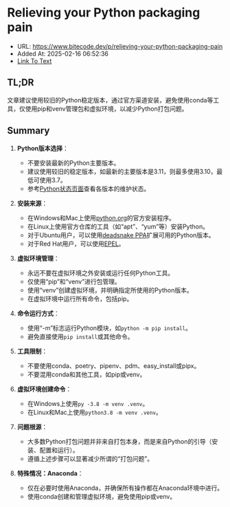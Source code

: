 # Relieving your Python packaging pain
- URL: https://www.bitecode.dev/p/relieving-your-python-packaging-pain
- Added At: 2025-02-16 06:52:36
- [Link To Text](2025-02-16-relieving-your-python-packaging-pain_raw.md)

## TL;DR
文章建议使用较旧的Python稳定版本，通过官方渠道安装，避免使用conda等工具，仅使用pip和venv管理包和虚拟环境，以减少Python打包问题。

## Summary
1. **Python版本选择**：
   - 不要安装最新的Python主要版本。
   - 建议使用较旧的稳定版本，如最新的主要版本是3.11，则最多使用3.10，最低可使用3.7。
   - 参考[Python状态页面](https://devguide.python.org/versions/)查看各版本的维护状态。

2. **安装来源**：
   - 在Windows和Mac上使用[python.org](https://python.org/)的官方安装程序。
   - 在Linux上使用官方仓库的工具（如“apt”、“yum”等）安装Python。
   - 对于Ubuntu用户，可以使用[deadsnake PPA](https://launchpad.net/%7Edeadsnakes/+archive/ubuntu/ppa)扩展可用的Python版本。
   - 对于Red Hat用户，可以使用[EPEL](https://docs.fedoraproject.org/en-US/epel/)。

3. **虚拟环境管理**：
   - 永远不要在虚拟环境之外安装或运行任何Python工具。
   - 仅使用“pip”和“venv”进行包管理。
   - 使用“venv”创建虚拟环境，并明确指定所使用的Python版本。
   - 在虚拟环境中运行所有命令，包括pip。

4. **命令运行方式**：
   - 使用“-m”标志运行Python模块，如`python -m pip install`。
   - 避免直接使用`pip install`或其他命令。

5. **工具限制**：
   - 不要使用conda、poetry、pipenv、pdm、easy_install或pipx。
   - 不要混用conda和其他工具，如pip或venv。

6. **虚拟环境创建命令**：
   - 在Windows上使用`py -3.8 -m venv .venv`。
   - 在Linux和Mac上使用`python3.8 -m venv .venv`。

7. **问题根源**：
   - 大多数Python打包问题并非来自打包本身，而是来自Python的引导（安装、配置和运行）。
   - 遵循上述步骤可以显著减少所谓的“打包问题”。

8. **特殊情况：Anaconda**：
   - 仅在必要时使用Anaconda，并确保所有操作都在Anaconda环境中进行。
   - 使用conda创建和管理虚拟环境，避免使用pip或venv。
